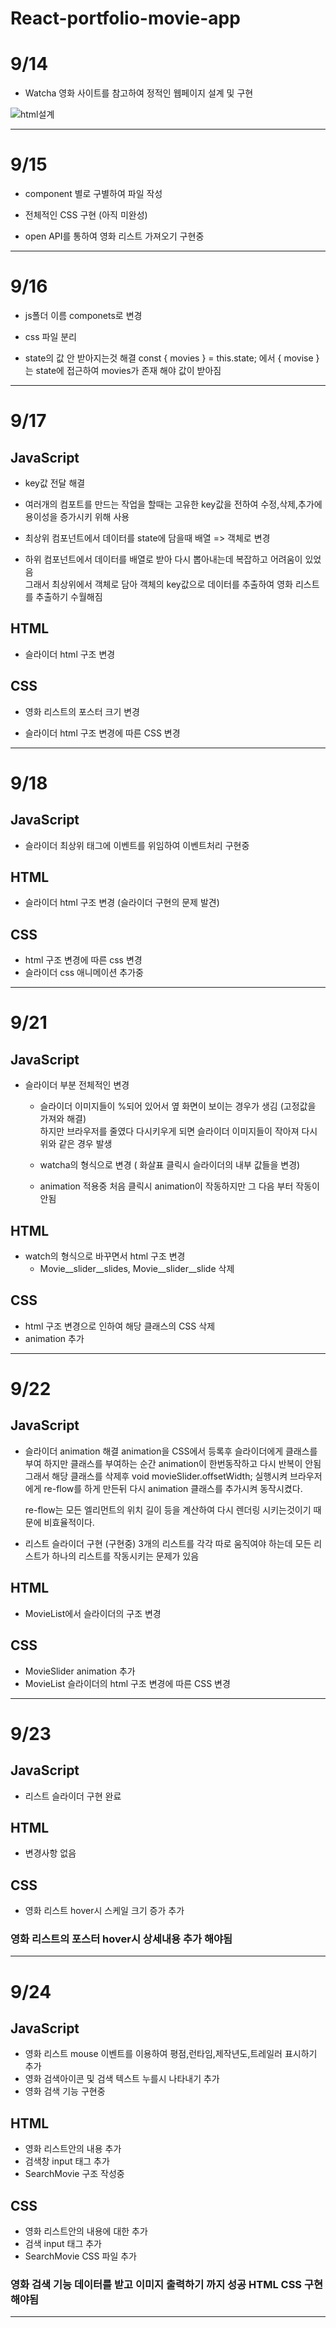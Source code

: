 # React-portfolio-movie-app

# 9/14

- Watcha 영화 사이트를 참고하여 정적인 웹페이지 설계 및 구현

![html설계](https://user-images.githubusercontent.com/54167419/93066221-b20d8c80-f6b4-11ea-99b1-8d92c2a31c1e.png)

---

# 9/15

- component 별로 구별하여 파일 작성

- 전체적인 CSS 구현 (아직 미완성)

- open API를 통하여 영화 리스트 가져오기 구현중

---

# 9/16

- js폴더 이름 componets로 변경

- css 파일 분리

- state의 값 안 받아지는것 해결
  const { movies } = this.state; 에서 { movise }는 state에 접근하여 movies가 존재 해야 값이 받아짐

---

# 9/17

## JavaScript

- key값 전달 해결

* 여러개의 컴포트를 만드는 작업을 할때는 고유한 key값을 전하여 수정,삭제,추가에 용이성을 증가시키 위해 사용

- 최상위 컴포넌트에서 데이터를 state에 담을때 배열 => 객체로 변경

* 하위 컴포넌트에서 데이터를 배열로 받아 다시 뽑아내는데 복잡하고 어려움이 있었음  
   그래서 최상위에서 객체로 담아 객체의 key값으로 데이터를 추출하여 영화 리스트를 추출하기 수월해짐

## HTML

- 슬라이더 html 구조 변경

## CSS

- 영화 리스트의 포스터 크기 변경

- 슬라이더 html 구조 변경에 따른 CSS 변경

---

# 9/18

## JavaScript

- 슬라이더 최상위 태그에 이벤트를 위임하여 이벤트처리 구현중

## HTML

- 슬라이더 html 구조 변경 (슬라이더 구현의 문제 발견)

## CSS

- html 구조 변경에 따른 css 변경
- 슬라이더 css 애니메이션 추가중

---

# 9/21

## JavaScript

- 슬라이더 부분 전체적인 변경

  - 슬라이더 이미지들이 %되어 있어서 옆 화면이 보이는 경우가 생김 (고정값을 가져와 해결)  
    하지만 브라우저를 줄였다 다시키우게 되면 슬라이더 이미지들이 작아져 다시 위와 같은 경우 발생

  - watcha의 형식으로 변경 ( 화살표 클릭시 슬라이더의 내부 값들을 변경)
  - animation 적용중
    처음 클릭시 animation이 작동하지만 그 다음 부터 작동이 안됨

## HTML

- watch의 형식으로 바꾸면서 html 구조 변경
  - Movie\_\_slider\_\_slides, Movie\_\_slider\_\_slide 삭제

## CSS

- html 구조 변경으로 인하여 해당 클래스의 CSS 삭제
- animation 추가

---

# 9/22

## JavaScript

- 슬라이더 animation 해결
  animation을 CSS에서 등록후 슬라이더에게 클래스를 부여
  하지만 클래스를 부여하는 순간 animation이 한번동작하고 다시 반복이 안됨
  그래서 해당 클래스를 삭제후 void movieSlider.offsetWidth; 실행시켜
  브라우저에게 re-flow를 하게 만든뒤 다시 animation 클래스를 추가시켜 동작시켰다.

  re-flow는 모든 엘리먼트의 위치 길이 등을 계산하여 다시 렌더링 시키는것이기 때문에
  비효율적이다.

- 리스트 슬라이더 구현 (구현중)
  3개의 리스트를 각각 따로 움직여야 하는데 모든 리스트가 하나의 리스트를 작동시키는 문제가 있음

## HTML

- MovieList에서 슬라이더의 구조 변경

## CSS

- MovieSlider animation 추가
- MovieList 슬라이더의 html 구조 변경에 따른 CSS 변경

---

# 9/23

## JavaScript

- 리스트 슬라이더 구현 완료

## HTML

- 변경사항 없음

## CSS

- 영화 리스트 hover시 스케일 크기 증가 추가

### 영화 리스트의 포스터 hover시 상세내용 추가 해야됨

---

# 9/24

## JavaScript

- 영화 리스트 mouse 이벤트를 이용하여 평점,런타임,제작년도,트레일러 표시하기 추가
- 영화 검색아이콘 및 검색 텍스트 누를시 나타내기 추가
- 영화 검색 기능 구현중

## HTML

- 영화 리스트안의 내용 추가
- 검색창 input 태그 추가
- SearchMovie 구조 작성중

## CSS

- 영화 리스트안의 내용에 대한 추가
- 검색 input 태그 추가
- SearchMovie CSS 파일 추가

### 영화 검색 기능 데이터를 받고 이미지 출력하기 까지 성공 HTML CSS 구현해야됨

---
